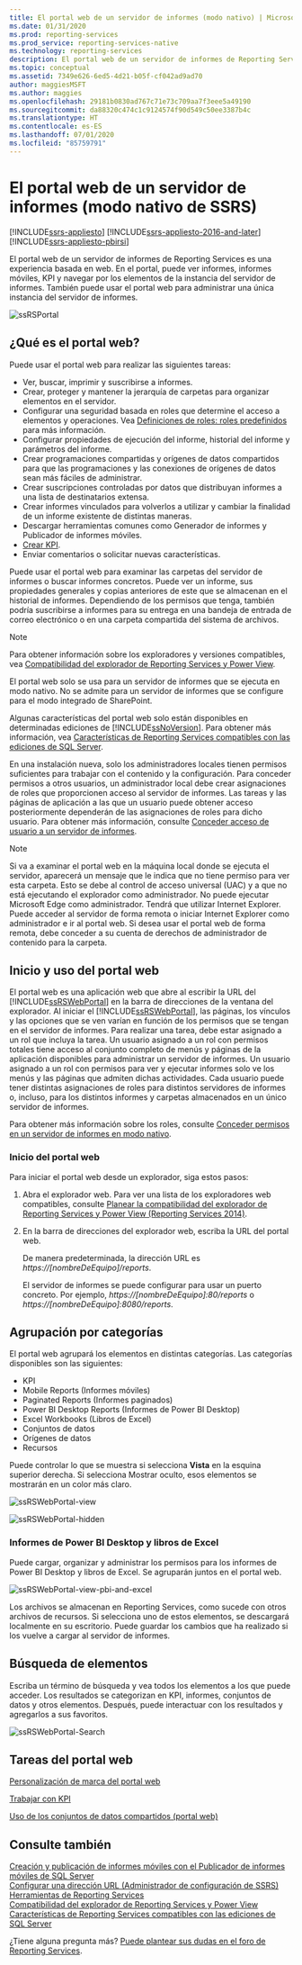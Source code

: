 ```yaml
---
title: El portal web de un servidor de informes (modo nativo) | Microsoft Docs
ms.date: 01/31/2020
ms.prod: reporting-services
ms.prod_service: reporting-services-native
ms.technology: reporting-services
description: El portal web de un servidor de informes de Reporting Services es una experiencia basada en web para ver informes, informes móviles y KPI, así como navegar por los elementos de la instancia del servidor de informes.
ms.topic: conceptual
ms.assetid: 7349e626-6ed5-4d21-b05f-cf042ad9ad70
author: maggiesMSFT
ms.author: maggies
ms.openlocfilehash: 29181b0830ad767c71e73c709aa7f3eee5a49190
ms.sourcegitcommit: da88320c474c1c9124574f90d549c50ee3387b4c
ms.translationtype: HT
ms.contentlocale: es-ES
ms.lasthandoff: 07/01/2020
ms.locfileid: "85759791"
---
```

# <a name="the-web-portal-of-a-report-server-ssrs-native-mode"></a>El portal web de un servidor de informes (modo nativo de SSRS)

[!INCLUDE[ssrs-appliesto](../includes/ssrs-appliesto.md)] [!INCLUDE[ssrs-appliesto-2016-and-later](../includes/ssrs-appliesto-2016-and-later.md)] [!INCLUDE[ssrs-appliesto-pbirsi](../includes/ssrs-appliesto-pbirs.md)]

El portal web de un servidor de informes de Reporting Services es una experiencia basada en web. En el portal, puede ver informes, informes móviles, KPI y navegar por los elementos de la instancia del servidor de informes. También puede usar el portal web para administrar una única instancia del servidor de informes.

![ssRSPortal](../reporting-services/media/ssrsportal.png)

## <a name="what-is-the-web-portal"></a>¿Qué es el portal web?

Puede usar el portal web para realizar las siguientes tareas:

- Ver, buscar, imprimir y suscribirse a informes.
- Crear, proteger y mantener la jerarquía de carpetas para organizar elementos en el servidor.
- Configurar una seguridad basada en roles que determine el acceso a elementos y operaciones. Vea [Definiciones de roles: roles predefinidos](security/role-definitions-predefined-roles.md) para más información.
- Configurar propiedades de ejecución del informe, historial del informe y parámetros del informe.
- Crear programaciones compartidas y orígenes de datos compartidos para que las programaciones y las conexiones de orígenes de datos sean más fáciles de administrar.
- Crear suscripciones controladas por datos que distribuyan informes a una lista de destinatarios extensa.
- Crear informes vinculados para volverlos a utilizar y cambiar la finalidad de un informe existente de distintas maneras.
- Descargar herramientas comunes como Generador de informes y Publicador de informes móviles.
- [Crear KPI](../reporting-services/working-with-kpis-in-reporting-services.md).
- Enviar comentarios o solicitar nuevas características.

Puede usar el portal web para examinar las carpetas del servidor de informes o buscar informes concretos. Puede ver un informe, sus propiedades generales y copias anteriores de este que se almacenan en el historial de informes. Dependiendo de los permisos que tenga, también podría suscribirse a informes para su entrega en una bandeja de entrada de correo electrónico o en una carpeta compartida del sistema de archivos.

> [!NOTE]
> Para obtener información sobre los exploradores y versiones compatibles, vea [Compatibilidad del explorador de Reporting Services y Power View](../reporting-services/browser-support-for-reporting-services-and-power-view.md).

El portal web solo se usa para un servidor de informes que se ejecuta en modo nativo. No se admite para un servidor de informes que se configure para el modo integrado de SharePoint.

Algunas características del portal web solo están disponibles en determinadas ediciones de [!INCLUDE[ssNoVersion](../includes/ssnoversion-md.md)]. Para obtener más información, vea [Características de Reporting Services compatibles con las ediciones de SQL Server](../reporting-services/reporting-services-features-supported-by-the-editions-of-sql-server-2016.md).

En una instalación nueva, solo los administradores locales tienen permisos suficientes para trabajar con el contenido y la configuración. Para conceder permisos a otros usuarios, un administrador local debe crear asignaciones de roles que proporcionen acceso al servidor de informes. Las tareas y las páginas de aplicación a las que un usuario puede obtener acceso posteriormente dependerán de las asignaciones de roles para dicho usuario. Para obtener más información, consulte [Conceder acceso de usuario a un servidor de informes](security/grant-user-access-to-a-report-server-report-manager.md).

> [!NOTE]
> Si va a examinar el portal web en la máquina local donde se ejecuta el servidor, aparecerá un mensaje que le indica que no tiene permiso para ver esta carpeta. Esto se debe al control de acceso universal (UAC) y a que no está ejecutando el explorador como administrador. No puede ejecutar Microsoft Edge como administrador. Tendrá que utilizar Internet Explorer. Puede acceder al servidor de forma remota o iniciar Internet Explorer como administrador e ir al portal web. Si desea usar el portal web de forma remota, debe conceder a su cuenta de derechos de administrador de contenido para la carpeta.  

## <a name="start-and-use-the-web-portal"></a>Inicio y uso del portal web

El portal web es una aplicación web que abre al escribir la URL del [!INCLUDE[ssRSWebPortal](../includes/ssrswebportal.md)] en la barra de direcciones de la ventana del explorador. Al iniciar el [!INCLUDE[ssRSWebPortal](../includes/ssrswebportal.md)], las páginas, los vínculos y las opciones que se ven varían en función de los permisos que se tengan en el servidor de informes. Para realizar una tarea, debe estar asignado a un rol que incluya la tarea.  Un usuario asignado a un rol con permisos totales tiene acceso al conjunto completo de menús y páginas de la aplicación disponibles para administrar un servidor de informes. Un usuario asignado a un rol con permisos para ver y ejecutar informes solo ve los menús y las páginas que admiten dichas actividades. Cada usuario puede tener distintas asignaciones de roles para distintos servidores de informes o, incluso, para los distintos informes y carpetas almacenados en un único servidor de informes.

Para obtener más información sobre los roles, consulte [Conceder permisos en un servidor de informes en modo nativo](../reporting-services/security/granting-permissions-on-a-native-mode-report-server.md).

### <a name="start-the-web-portal"></a>Inicio del portal web

Para iniciar el portal web desde un explorador, siga estos pasos:

1. Abra el explorador web. Para ver una lista de los exploradores web compatibles, consulte [Planear la compatibilidad del explorador de Reporting Services y Power View (Reporting Services 2014)](../reporting-services/browser-support-for-reporting-services-and-power-view.md).

2. En la barra de direcciones del explorador web, escriba la URL del portal web.

    De manera predeterminada, la dirección URL es *https://[nombreDeEquipo]/reports*.

    El servidor de informes se puede configurar para usar un puerto concreto. Por ejemplo, *https://[nombreDeEquipo]:80/reports* o *https://[nombreDeEquipo]:8080/reports*.

## <a name="grouping-by-categories"></a>Agrupación por categorías

El portal web agrupará los elementos en distintas categorías. Las categorías disponibles son las siguientes:

- KPI
- Mobile Reports (Informes móviles)
- Paginated Reports (Informes paginados)
- Power BI Desktop Reports (Informes de Power BI Desktop)
- Excel Workbooks (Libros de Excel)
- Conjuntos de datos
- Orígenes de datos
- Recursos

Puede controlar lo que se muestra si selecciona **Vista** en la esquina superior derecha. Si selecciona Mostrar oculto, esos elementos se mostrarán en un color más claro.

![ssRSWebPortal-view](../reporting-services/media/ssrswebportal-view.png)

![ssRSWebPortal-hidden](../reporting-services/media/ssrswebportal-hidden.png)

### <a name="power-bi-desktop-reports-and-excel-workbooks"></a>Informes de Power BI Desktop y libros de Excel

Puede cargar, organizar y administrar los permisos para los informes de Power BI Desktop y libros de Excel. Se agruparán juntos en el portal web.

![ssRSWebPortal-view-pbi-and-excel](../reporting-services/media/ssrswebportal-view-pbi-and-excel.png)

Los archivos se almacenan en Reporting Services, como sucede con otros archivos de recursos. Si selecciona uno de estos elementos, se descargará localmente en su escritorio. Puede guardar los cambios que ha realizado si los vuelve a cargar al servidor de informes.

## <a name="search-for-items"></a>Búsqueda de elementos

Escriba un término de búsqueda y vea todos los elementos a los que puede acceder. Los resultados se categorizan en KPI, informes, conjuntos de datos y otros elementos. Después, puede interactuar con los resultados y agregarlos a sus favoritos.

![ssRSWebPortal-Search](../reporting-services/media/ssrswebportal-search.png)

## <a name="web-portal-tasks"></a>Tareas del portal web

[Personalización de marca del portal web](../reporting-services/branding-the-web-portal.md)

[Trabajar con KPI](../reporting-services/working-with-kpis-in-reporting-services.md)

[Uso de los conjuntos de datos compartidos (portal web)](../reporting-services/work-with-shared-datasets-web-portal.md)

## <a name="see-also"></a>Consulte también

[Creación y publicación de informes móviles con el Publicador de informes móviles de SQL Server](../reporting-services/mobile-reports/create-mobile-reports-with-sql-server-mobile-report-publisher.md)  
[Configurar una dirección URL (Administrador de configuración de SSRS)](../reporting-services/install-windows/configure-a-url-ssrs-configuration-manager.md)  
[Herramientas de Reporting Services](../reporting-services/tools/reporting-services-tools.md)  
[Compatibilidad del explorador de Reporting Services y Power View](../reporting-services/browser-support-for-reporting-services-and-power-view.md)  
[Características de Reporting Services compatibles con las ediciones de SQL Server](../reporting-services/reporting-services-features-supported-by-the-editions-of-sql-server-2016.md)  

¿Tiene alguna pregunta más? [Puede plantear sus dudas en el foro de Reporting Services](https://go.microsoft.com/fwlink/?LinkId=620231).
